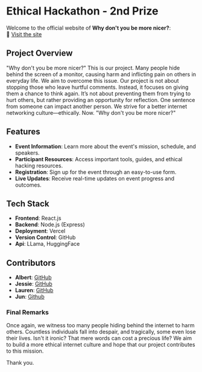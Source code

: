 # Ethical Hackathon - 2nd Prize

Welcome to the official website of **Why don't you be more nicer?**:  
🚀 [Visit the site](https://ethical-hackathon.vercel.app)

## Project Overview

"Why don't you be more nicer?" This is our project. Many people hide behind the screen of a monitor, causing harm and inflicting pain on others in everyday life. We aim to overcome this issue. Our project is not about stopping those who leave hurtful comments. Instead, it focuses on giving them a chance to think again. It’s not about preventing them from trying to hurt others, but rather providing an opportunity for reflection. One sentence from someone can impact another person. We strive for a better internet networking culture—ethically. Now. "Why don't you be more nicer?"

## Features

- **Event Information**: Learn more about the event's mission, schedule, and speakers.
- **Participant Resources**: Access important tools, guides, and ethical hacking resources.
- **Registration**: Sign up for the event through an easy-to-use form.
- **Live Updates**: Receive real-time updates on event progress and outcomes.

## Tech Stack

- **Frontend**: React.js
- **Backend**: Node.js (Express)
- **Deployment**: Vercel
- **Version Control**: GitHub
- **Api**: LLama, HuggingFace

## Contributors

- **Albert**: [GitHub](https://github.com/AlbertSu47)
- **Jessie**: [GitHub](https://github.com/Jessie7775)
- **Lauren**: [GitHub](https://github.com/lolofigs)
- **Jun**: [Github](https://github.com/songjeongjun320)

### Final Remarks

Once again, we witness too many people hiding behind the internet to harm others. Countless individuals fall into despair, and tragically, some even lose their lives. Isn't it ironic? That mere words can cost a precious life? We aim to build a more ethical internet culture and hope that our project contributes to this mission.

Thank you.
